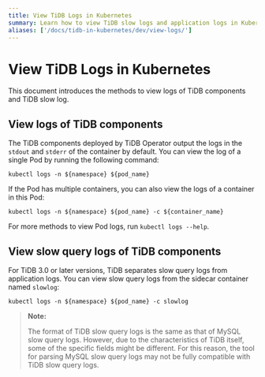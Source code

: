 ```yaml
---
title: View TiDB Logs in Kubernetes
summary: Learn how to view TiDB slow logs and application logs in Kubernetes.
aliases: ['/docs/tidb-in-kubernetes/dev/view-logs/']
---
```


# View TiDB Logs in Kubernetes

This document introduces the methods to view logs of TiDB components and TiDB slow log.

## View logs of TiDB components

The TiDB components deployed by TiDB Operator output the logs in the `stdout` and `stderr` of the container by default. You can view the log of a single Pod by running the following command:


```shell
kubectl logs -n ${namespace} ${pod_name}
```

If the Pod has multiple containers, you can also view the logs of a container in this Pod:


```shell
kubectl logs -n ${namespace} ${pod_name} -c ${container_name}
```

For more methods to view Pod logs, run `kubectl logs --help`.

## View slow query logs of TiDB components

For TiDB 3.0 or later versions, TiDB separates slow query logs from application logs. You can view slow query logs from the sidecar container named `slowlog`:


```shell
kubectl logs -n ${namespace} ${pod_name} -c slowlog
```

> **Note:**
>
> The format of TiDB slow query logs is the same as that of MySQL slow query logs. However, due to the characteristics of TiDB itself, some of the specific fields might be different. For this reason, the tool for parsing MySQL slow query logs may not be fully compatible with TiDB slow query logs.

